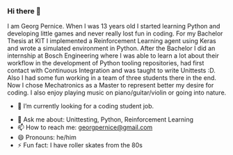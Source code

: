 ### Hi there 👋

I am Georg Pernice. When I was 13 years old I started learning Python and developing little games and never really lost fun in coding. 
For my Bachelor Thesis at KIT I implemented a Reinforcement Learning agent using Keras and wrote a simulated environment in Python. 
After the Bachelor I did an internship at Bosch Engineering where I was able to learn a lot about their workflow in the development of Python tooling repositories, 
had first contact with Continuous Integration and was taught to write Unittests :D. Also I had some fun working in a team of three students there in the end.
Now I chose Mechatronics as a Master to represent better my desire for coding. 
I also enjoy playing music on piano/guitar/violin or going into nature.
<!--
**georgpernice/georgpernice** is a ✨ _special_ ✨ repository because its `README.md` (this file) appears on your GitHub profile.
-->

- 🔭 I’m currently looking for a coding student job.
<!-- - 👯 I’m looking to collaborate on 
- 🌱 I’m currently still trying to improve my Python skills. However I'd like to learn Java Scriptish Languages as well.

- 🤔 I’m looking for help with Python, -->
- 💬 Ask me about: Unittesting, Python, Reinforcement Learning
- 📫 How to reach me: georgpernice@gmail.com
- 😄 Pronouns: he/him
- ⚡ Fun fact: I have roller skates from the 80s
